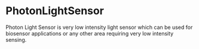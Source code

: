 # PhotonLightSensor
Photon Light Sensor is very low intensity light sensor which can be used for biosensor applications or any other area requiring very low intensity sensing.
